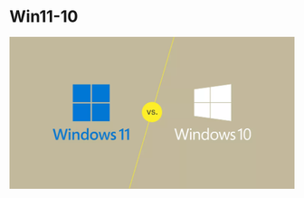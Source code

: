 # Win11-10
![windows!](https://github.com/20MH1A04H9/Win11-10/blob/main/Windows-11-vs-Windows-10.webp)
